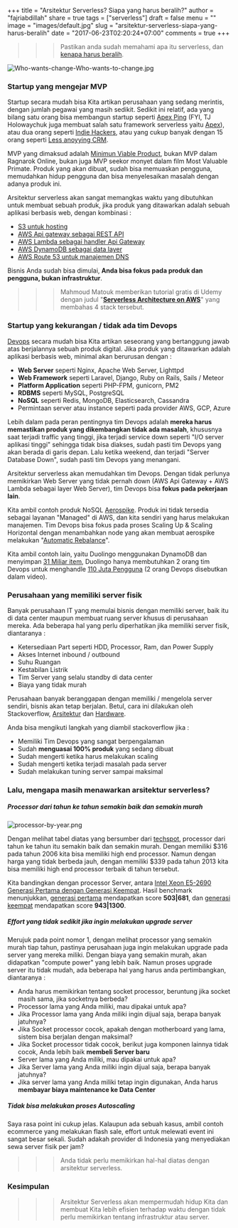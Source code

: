 +++
title = "Arsitektur Serverless? Siapa yang harus beralih?"
author = "fajriabdillah"
share = true
tags = ["serverless"]
draft = false
menu = ""
image = "images/default.jpg"
slug = "arsitektur-serverless-siapa-yang-harus-beralih"
date = "2017-06-23T02:20:24+07:00"
comments = true
+++

>>> Pastikan anda sudah memahami apa itu serverless, dan [kenapa harus beralih](/post/arsitektur-serverless-kenapa-harus-beralih/).

<!--more-->

![ Who-wants-change-Who-wants-to-change.jpg ](/images/arsitektur-serverless-siapa-yang-harus-beralih/Who-wants-change-Who-wants-to-change.jpg "Who want to change?")

### Startup yang mengejar MVP

Startup secara mudah bisa Kita artikan perusahaan yang sedang merintis, dengan jumlah pegawai yang masih sedikit. Sedikit ini relatif, ada yang bilang satu orang bisa membangun startup seperti [Apex Ping](https://www.indiehackers.com/businesses/apex-ping) (FYI, TJ Holowaychuk juga membuat salah satu framework serverless yaitu [Apex](http://apex.run/)), atau dua orang seperti [Indie Hackers](https://www.indiehackers.com/blog/acquired-by-stripe), atau yang cukup banyak dengan 15 orang seperti [Less anoyying CRM](https://www.indiehackers.com/businesses/less-annoying-crm).

MVP yang dimaksud adalah [Minimun Viable Product](https://en.wikipedia.org/wiki/Minimum_viable_product), bukan MVP dalam Ragnarok Online, bukan juga MVP seekor monyet dalam film Most Valuable Primate. Produk yang akan dibuat, sudah bisa memuaskan pengguna, memudahkan hidup pengguna dan bisa menyelesaikan masalah dengan adanya produk ini.

Arsitektur serverless akan sangat memangkas waktu yang dibutuhkan untuk membuat sebuah produk, jika produk yang ditawarkan adalah sebuah aplikasi berbasis web, dengan kombinasi :

- [S3 untuk hosting](http://docs.aws.amazon.com/AmazonS3/latest/dev/WebsiteHosting.html)
- [AWS Api gateway sebagai REST API](http://docs.aws.amazon.com/apigateway/latest/developerguide/create-api-using-restapi.html)
- [AWS Lambda sebagai handler Api Gateway](http://docs.aws.amazon.com/lambda/latest/dg/with-on-demand-https-example.html)
- [AWS DynamoDB sebagai data layer](http://docs.aws.amazon.com/lambda/latest/dg/with-ddb.html)
- [AWS Route 53 untuk manajemen DNS](http://docs.aws.amazon.com/Route53/latest/DeveloperGuide/Welcome.html)

Bisnis Anda sudah bisa dimulai, **Anda bisa fokus pada produk dan pengguna, bukan infrastruktur**.

>>> Mahmoud Matouk memberikan tutorial gratis di Udemy dengan judul "**[Serverless Architecture on AWS](https://www.udemy.com/serverless-architecture-on-aws/)**" yang membahas 4 stack tersebut.

### Startup yang kekurangan / tidak ada tim Devops

[Devops](https://en.wikipedia.org/wiki/DevOps) secara mudah bisa Kita artikan seseorang yang bertanggung jawab atas berjalannya sebuah produk digital. Jika produk yang ditawarkan adalah aplikasi berbasis web, minimal akan berurusan dengan :

- **Web Server** seperti Nginx, Apache Web Server, Lighttpd
- **Web Framework** seperti Laravel, Django, Ruby on Rails, Sails / Meteor
- **Platform Application** seperti PHP-FPM, gunicorn, PM2
- **RDBMS** seperti MySQL, PostgreSQL
- **NoSQL** seperti Redis, MongoDB, Elasticsearch, Cassandra
- Permintaan server atau instance seperti pada provider AWS, GCP, Azure

Lebih dalam pada peran pentingnya tim Devops adalah **mereka harus memastikan produk yang dikembangkan tidak ada masalah**, khususnya saat terjadi traffic yang tinggi, jika terjadi service down seperti "I/O server aplikasi tinggi" sehingga tidak bisa diakses, sudah pasti tim Devops yang akan berada di garis depan. Lalu ketika weekend, dan terjadi "Server Database Down", sudah pasti tim Devops yang menangani.

Arsitektur serverless akan memudahkan tim Devops. Dengan tidak perlunya memikirkan Web Server yang tidak pernah down (AWS Api Gateway + AWS Lambda sebagai layer Web Server), tim Devops bisa **fokus pada pekerjaan lain**.

Kita ambil contoh produk NoSQL [Aerospike](http://www.aerospike.com/). Produk ini tidak tersedia sebagai layanan "Managed" di AWS, dan kita sendiri yang harus melakukan manajemen. Tim Devops bisa fokus pada proses Scaling Up & Scaling Horizontal dengan menambahkan node yang akan membuat aerospike melakukan "[Automatic Rebalance](http://www.aerospike.com/docs/architecture/data-distribution.html)".

Kita ambil contoh lain, yaitu Duolingo menggunakan DynamoDB dan menyimpan [31 Miliar item](https://www.youtube.com/watch?v=fhnAvn2YxZA), Duolingo hanya membutuhkan 2 orang tim Devops untuk menghandle [110 Juta Pengguna](https://www.techinasia.com/how-duolingo-got-110-million-users) (2 orang Devops disebutkan dalam video).

### Perusahaan yang memiliki server fisik

Banyak perusahaan IT yang memulai bisnis dengan memiliki server, baik itu di data center maupun membuat ruang server khusus di perusahaan mereka. Ada beberapa hal yang perlu diperhatikan jika memiliki server fisik, diantaranya :

- Ketersediaan Part seperti HDD, Processor, Ram, dan Power Supply
- Akses Internet inbound / outbound
- Suhu Ruangan
- Kestabilan Listrik
- Tim Server yang selalu standby di data center
- Biaya yang tidak murah

Perusahaan banyak beranggapan dengan memiliki / mengelola server sendiri, bisnis akan tetap berjalan. Betul, cara ini dilakukan oleh Stackoverflow, [Arsitektur](https://nickcraver.com/blog/2016/02/17/stack-overflow-the-architecture-2016-edition/) dan [Hardware](https://nickcraver.com/blog/2016/03/29/stack-overflow-the-hardware-2016-edition/).

Anda bisa mengikuti langkah yang diambil stackoverflow jika :

- Memiliki Tim Devops yang sangat berpengalaman
- Sudah **menguasai 100% produk** yang sedang dibuat
- Sudah mengerti ketika harus melakukan scaling
- Sudah mengerti ketika terjadi masalah pada server
- Sudah melakukan tuning server sampai maksimal

### Lalu, mengapa masih menawarkan arsitektur serverless?

##### Processor dari tahun ke tahun semakin baik dan semakin murah

![ processor-by-year.png ](/images/arsitektur-serverless-siapa-yang-harus-beralih/processor-by-year.png "Processor dari 2006 hingga 2013")

Dengan melihat tabel diatas yang bersumber dari [techspot](http://www.techspot.com/article/1039-ten-years-intel-cpu-compared/), processor dari tahun ke tahun itu semakin baik dan semakin murah. Dengan memiliki $316 pada tahun 2006 kita bisa memiliki high end processor. Namun dengan harga yang tidak berbeda jauh, dengan memiliki $339 pada tahun 2013 kita bisa memiliki high end processor terbaik di tahun tersebut.

Kita bandingkan dengan processor Server, antara [Intel Xeon E5-2690 Generasi Pertama dengan Generasi Keempat](https://ark.intel.com/compare/91770,64596). Hasil benchmark menunjukkan, [generasi pertama](https://ark.intel.com/products/64596/Intel-Xeon-Processor-E5-2690-20M-Cache-2_90-GHz-8_00-GTs-Intel-QPI) mendapatkan score **503|681**, dan [generasi keempat](https://ark.intel.com/products/91770/Intel-Xeon-Processor-E5-2690-v4-35M-Cache-2_60-GHz) mendapatkan score **943|1300**.

##### Effort yang tidak sedikit jika ingin melakukan upgrade server

Merujuk pada point nomor 1, dengan melihat processor yang semakin murah tiap tahun, pastinya perusahaan juga ingin melakukan upgrade pada server yang mereka miliki. Dengan biaya yang semakin murah, akan didapatkan "compute power" yang lebih baik. Namun proses upgrade server itu tidak mudah, ada beberapa hal yang harus anda pertimbangkan, diantaranya :

- Anda harus memikirkan tentang socket processor, beruntung jika socket masih sama, jika socketnya berbeda?
- Processor lama yang Anda miliki, mau dipakai untuk apa?
- Jika Processor lama yang Anda miliki ingin dijual saja, berapa banyak jatuhnya?
- Jika Socket processor cocok, apakah dengan motherboard yang lama, sistem bisa berjalan dengan maksimal?
- Jika Socket processor tidak cocok, berikut juga komponen lainnya tidak cocok, Anda lebih baik **membeli Server baru**
- Server lama yang Anda miliki, mau dipakai untuk apa?
- Jika Server lama yang Anda miliki ingin dijual saja, berapa banyak jatuhnya?
- Jika server lama yang Anda miliki tetap ingin digunakan, Anda harus **membayar biaya maintenance ke Data Center**

##### Tidak bisa melakukan proses Autoscaling

Saya rasa point ini cukup jelas. Kalaupun ada sebuah kasus, ambil contoh ecommerce yang melakukan flash sale, effort untuk melewati event ini sangat besar sekali. Sudah adakah provider di Indonesia yang menyediakan sewa server fisik per jam?

>>> Anda tidak perlu memikirkan hal-hal diatas dengan arsitektur serverless.

### Kesimpulan

>>> Arsitektur Serverless akan mempermudah hidup Kita dan membuat Kita lebih efisien terhadap waktu dengan tidak perlu memikirkan tentang infrastruktur atau server.
